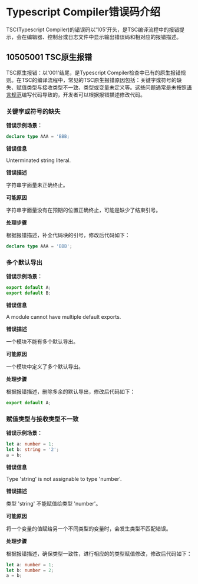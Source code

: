 # Typescript Compiler错误码介绍
<!--Kit: ArkTS-->
<!--Subsystem: ArkCompiler-->
<!--Owner: @zju-wyx-->
<!--SE: @xiao-peiyang; @liyancheng-->
<!--TSE: @kirl75; @zsw_zhushiwei-->

TSC(Typescript Compiler)的错误码以'105'开头，是TSC编译流程中的报错提示，会在编辑器、控制台或日志文件中显示输出错误码和相对应的报错描述。

## 10505001 TSC原生报错

TSC原生报错：以'001'结尾，是Typescript Compiler检查中已有的原生报错规则。在TSC的编译流程中，常见的TSC原生报错原因包括：关键字或符号的缺失、赋值类型与接收类型不一致、类型或变量未定义等。这些问题通常是未按照[语言规范](https://developer.huawei.com/consumer/cn/doc/harmonyos-guides/introduction-to-arkts)编写代码导致的，开发者可以根据报错描述修改代码。

### 关键字或符号的缺失

**错误示例场景：**

```typescript
declare type AAA = 'BBB;
```

**错误信息**

Unterminated string literal.

**错误描述**

字符串字面量未正确终止。

**可能原因**

字符串字面量没有在预期的位置正确终止，可能是缺少了结束引号。

**处理步骤**

根据报错描述，补全代码块的引号，修改后代码如下：

```typescript
declare type AAA = 'BBB';
```

### 多个默认导出

**错误示例场景：**

```typescript
export default A;
export default B;
```

**错误信息**

A module cannot have multiple default exports.

**错误描述**

一个模块不能有多个默认导出。

**可能原因**

一个模块中定义了多个默认导出。

**处理步骤**

根据报错描述，删除多余的默认导出，修改后代码如下：

```typescript
export default A;
```

### 赋值类型与接收类型不一致

**错误示例场景：**

```typescript
let a: number = 1;
let b: string = '2';
a = b;
```

**错误信息**

Type 'string' is not assignable to type 'number'.

**错误描述**

类型 'string' 不能赋值给类型 'number'。

**可能原因**

将一个变量的值赋给另一个不同类型的变量时，会发生类型不匹配错误。

**处理步骤**

根据报错描述，确保类型一致性，进行相应的的类型赋值修改，修改后代码如下：

```typescript
let a: number = 1;
let b: number = 2;
a = b;
```